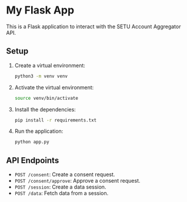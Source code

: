 # My Flask App

This is a Flask application to interact with the SETU Account Aggregator API.

## Setup

1. Create a virtual environment:

    ```bash
    python3 -m venv venv
    ```

2. Activate the virtual environment:

    ```bash
    source venv/bin/activate
    ```

3. Install the dependencies:

    ```bash
    pip install -r requirements.txt
    ```

4. Run the application:

    ```bash
    python app.py
    ```

## API Endpoints

- `POST /consent`: Create a consent request.
- `POST /consent/approve`: Approve a consent request.
- `POST /session`: Create a data session.
- `POST /data`: Fetch data from a session.
